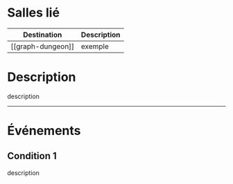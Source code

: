 # Salles lié

| Destination       | Description |
| ----------------- | ----------- |
| [[graph-dungeon]] | exemple     |
# Description
description
___
# Événements
## Condition 1
description